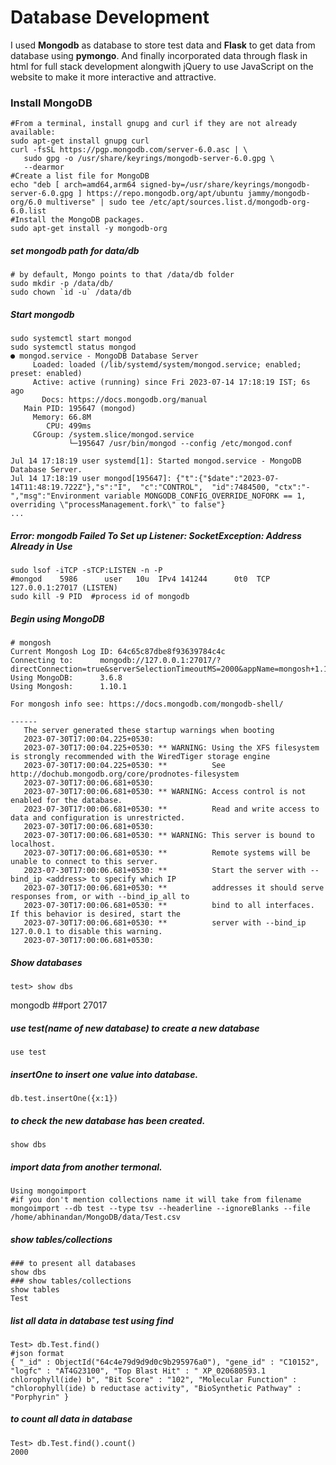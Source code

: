 # Database Development

I used **Mongodb** as database to store test data and **Flask** to get data from database using **pymongo**. And finally incorporated data through flask in html for full stack development alongwith jQuery to use JavaScript on the website to make it more interactive and attractive.


### Install MongoDB 
```
#From a terminal, install gnupg and curl if they are not already available:
sudo apt-get install gnupg curl
curl -fsSL https://pgp.mongodb.com/server-6.0.asc | \
   sudo gpg -o /usr/share/keyrings/mongodb-server-6.0.gpg \
   --dearmor
#Create a list file for MongoDB
echo "deb [ arch=amd64,arm64 signed-by=/usr/share/keyrings/mongodb-server-6.0.gpg ] https://repo.mongodb.org/apt/ubuntu jammy/mongodb-org/6.0 multiverse" | sudo tee /etc/apt/sources.list.d/mongodb-org-6.0.list
#Install the MongoDB packages.
sudo apt-get install -y mongodb-org
```

##### set mongodb path for data/db
```
# by default, Mongo points to that /data/db folder
sudo mkdir -p /data/db/
sudo chown `id -u` /data/db
```
##### Start mongodb
```
sudo systemctl start mongod
sudo systemctl status mongod
● mongod.service - MongoDB Database Server
     Loaded: loaded (/lib/systemd/system/mongod.service; enabled; preset: enabled)
     Active: active (running) since Fri 2023-07-14 17:18:19 IST; 6s ago
       Docs: https://docs.mongodb.org/manual
   Main PID: 195647 (mongod)
     Memory: 66.8M
        CPU: 499ms
     CGroup: /system.slice/mongod.service
             └─195647 /usr/bin/mongod --config /etc/mongod.conf

Jul 14 17:18:19 user systemd[1]: Started mongod.service - MongoDB Database Server.
Jul 14 17:18:19 user mongod[195647]: {"t":{"$date":"2023-07-14T11:48:19.722Z"},"s":"I",  "c":"CONTROL",  "id":7484500, "ctx":"-","msg":"Environment variable MONGODB_CONFIG_OVERRIDE_NOFORK == 1, overriding \"processManagement.fork\" to false"}
...
```
##### Error: mongodb Failed To Set up Listener: SocketException: Address Already in Use
```
sudo lsof -iTCP -sTCP:LISTEN -n -P
#mongod    5986      user   10u  IPv4 141244      0t0  TCP 127.0.0.1:27017 (LISTEN)
sudo kill -9 PID  #process id of mongodb 
```
##### Begin using MongoDB
```
# mongosh
Current Mongosh Log ID:	64c65c87dbe8f93639784c4c
Connecting to:		mongodb://127.0.0.1:27017/?directConnection=true&serverSelectionTimeoutMS=2000&appName=mongosh+1.10.1
Using MongoDB:		3.6.8
Using Mongosh:		1.10.1

For mongosh info see: https://docs.mongodb.com/mongodb-shell/

------
   The server generated these startup warnings when booting
   2023-07-30T17:00:04.225+0530: 
   2023-07-30T17:00:04.225+0530: ** WARNING: Using the XFS filesystem is strongly recommended with the WiredTiger storage engine
   2023-07-30T17:00:04.225+0530: **          See http://dochub.mongodb.org/core/prodnotes-filesystem
   2023-07-30T17:00:06.681+0530: 
   2023-07-30T17:00:06.681+0530: ** WARNING: Access control is not enabled for the database.
   2023-07-30T17:00:06.681+0530: **          Read and write access to data and configuration is unrestricted.
   2023-07-30T17:00:06.681+0530: 
   2023-07-30T17:00:06.681+0530: ** WARNING: This server is bound to localhost.
   2023-07-30T17:00:06.681+0530: **          Remote systems will be unable to connect to this server.
   2023-07-30T17:00:06.681+0530: **          Start the server with --bind_ip <address> to specify which IP
   2023-07-30T17:00:06.681+0530: **          addresses it should serve responses from, or with --bind_ip_all to
   2023-07-30T17:00:06.681+0530: **          bind to all interfaces. If this behavior is desired, start the
   2023-07-30T17:00:06.681+0530: **          server with --bind_ip 127.0.0.1 to disable this warning.
   2023-07-30T17:00:06.681+0530:
```
##### Show databases
```
test> show dbs
```

mongodb ##port 27017
##### use test(name of new database) to create a new database
```
use test
```
##### insertOne to insert one value into database.
```
db.test.insertOne({x:1})
```
##### to check the new database has been created.
```
show dbs
```
##### import data from another termonal.
```
Using mongoimport
#if you don't mention collections name it will take from filename
mongoimport --db test --type tsv --headerline --ignoreBlanks --file /home/abhinandan/MongoDB/data/Test.csv
```
##### show tables/collections
```
### to present all databases
show dbs 
### show tables/collections
show tables
Test
```
##### list all data in database test using find
```
Test> db.Test.find()
#json format
{ "_id" : ObjectId("64c4e79d9d9d0c9b295976a0"), "gene_id" : "C10152", "logfc" : "AT4G23100", "Top Blast Hit" : " XP_020680593.1 chlorophyll(ide) b", "Bit Score" : "102", "Molecular Function" : "chlorophyll(ide) b reductase activity", "BioSynthetic Pathway" : "Porphyrin" }
```
##### to count all data in database
```
Test> db.Test.find().count()
2000
```
